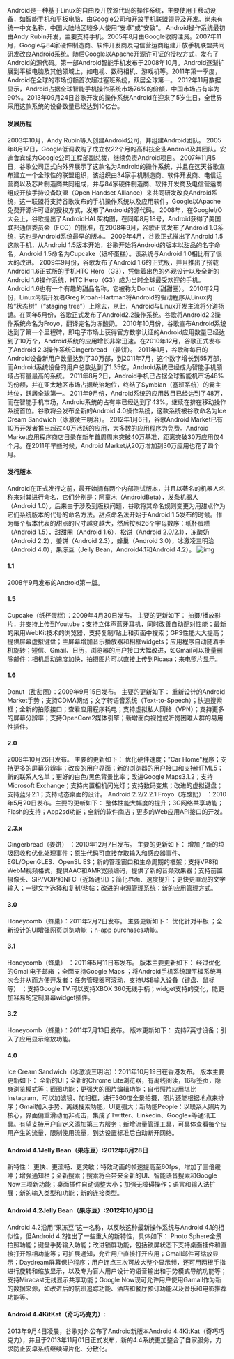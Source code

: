 Android是一种基于Linux的自由及开放源代码的操作系统，主要使用于移动设备，如智能手机和平板电脑，由Google公司和开放手机联盟领导及开发。尚未有统一中文名称，中国大陆地区较多人使用“安卓”或“安致”。
Android操作系统最初由Andy Rubin开发，主要支持手机。2005年8月由Google收购注资。2007年11月，Google与84家硬件制造商、软件开发商及电信营运商组建开放手机联盟共同研发改良Android系统。随后Google以Apache开源许可证的授权方式，发布了Android的源代码。第一部Android智能手机发布于2008年10月。Android逐渐扩展到平板电脑及其他领域上，如电视、数码相机、游戏机等。2011年第一季度，Android在全球的市场份额首次超过塞班系统，跃居全球第一。 2012年11月数据显示，Android占据全球智能手机操作系统市场76%的份额，中国市场占有率为90%。2013年09月24日谷歌开发的操作系统Android在迎来了5岁生日，全世界采用这款系统的设备数量已经达到10亿台。
#### 发展历程
2003年10月，Andy Rubin等人创建Android公司，并组建Android团队。
2005年8月17日，Google低调收购了成立仅22个月的高科技企业Android及其团队。安迪鲁宾成为Google公司工程部副总裁，继续负责Android项目。
2007年11月5日，谷歌公司正式向外界展示了这款名为Android的操作系统，并且在这天谷歌宣布建立一个全球性的联盟组织，该组织由34家手机制造商、软件开发商、电信运营商以及芯片制造商共同组成，并与84家硬件制造商、软件开发商及电信营运商组成开放手持设备联盟（Open Handset Alliance）来共同研发改良Android系统，这一联盟将支持谷歌发布的手机操作系统以及应用软件，Google以Apache免费开源许可证的授权方式，发布了Android的源代码。
2008年，在GoogleI/O大会上，谷歌提出了AndroidHAL架构图，在同年8月18号，Android获得了美国联邦通信委员会（FCC）的批准，在2008年9月，谷歌正式发布了Android 1.0系统，这也是Android系统最早的版本。
2009年4月，谷歌正式推出了Android 1.5这款手机，从Android 1.5版本开始，谷歌开始将Android的版本以甜品的名字命名，Android 1.5命名为Cupcake（纸杯蛋糕）。该系统与Android 1.0相比有了很大的改进。
2009年9月份，谷歌发布了Android 1.6的正式版，并且推出了搭载Android 1.6正式版的手机HTC Hero（G3），凭借着出色的外观设计以及全新的Android 1.6操作系统，HTC Hero（G3）成为当时全球最受欢迎的手机。Android 1.6也有一个有趣的甜品名称，它被称为Donut（甜甜圈）。
2010年2月份，Linux内核开发者Greg Kroah-Hartman将Android的驱动程序从Linux内核“状态树”（“staging tree”）上除去，从此，Android与Linux开发主流将分道扬镳。在同年5月份，谷歌正式发布了Android2.2操作系统。谷歌将Android2.2操作系统命名为Froyo，翻译完名为冻酸奶。
2010年10月份，谷歌宣布Android系统达到了第一个里程碑，即电子市场上获得官方数字认证的Android应用数量已经达到了10万个，Android系统的应用增长非常迅速。在2010年12月，谷歌正式发布了Android 2.3操作系统Gingerbread （姜饼）。
2011年1月，谷歌称每日的Android设备新用户数量达到了30万部，到2011年7月，这个数字增长到55万部，而Android系统设备的用户总数达到了1.35亿，Android系统已经成为智能手机领域占有量最高的系统。
2011年8月2日，Android手机已占据全球智能机市场48%的份额，并在亚太地区市场占据统治地位，终结了Symbian（塞班系统）的霸主地位，跃居全球第一。
2011年9月份，Android系统的应用数目已经达到了48万，而在智能手机市场，Android系统的占有率已经达到了43%。继续在排在移动操作系统首位。谷歌将会发布全新的Android 4.0操作系统，这款系统被谷歌命名为Ice Cream Sandwich（冰激凌三明治）。
2012年1月6日，谷歌Android Market已有10万开发者推出超过40万活跃的应用，大多数的应用程序为免费。Android Market应用程序商店目录在新年首周周末突破40万基准，距离突破30万应用仅4个月。在2011年早些时候，Android Market从20万增加到30万应用也花了四个月。
#### 发行版本
Android在正式发行之前，最开始拥有两个内部测试版本，并且以著名的机器人名称来对其进行命名，它们分别是：阿童木（AndroidBeta），发条机器人（Android 1.0）。后来由于涉及到版权问题，谷歌将其命名规则变更为用甜点作为它们系统版本的代号的命名方法。甜点命名法开始于Android 1.5发布的时候。作为每个版本代表的甜点的尺寸越变越大，然后按照26个字母数序：纸杯蛋糕（Android 1.5），甜甜圈（Android 1.6），松饼（Android 2.0/2.1），冻酸奶（Android 2.2），姜饼（Android 2.3），蜂巢（Android 3.0），冰激凌三明治（Android 4.0），果冻豆（Jelly Bean，Android4.1和Android 4.2）。
![img](P)  
#### 1.1
2008年9月发布的Android第一版。
#### 1.5
Cupcake（纸杯蛋糕）：2009年4月30日发布。
主要的更新如下：
拍摄/播放影片，并支持上传到Youtube；支持立体声蓝牙耳机，同时改善自动配对性能；最新的采用WebKit技术的浏览器，支持复制/贴上和页面中搜索；GPS性能大大提高；提供屏幕虚拟键盘；主屏幕增加音乐播放器和相框widgets；应用程序自动随着手机旋转；短信、Gmail、日历，浏览器的用户接口大幅改进，如Gmail可以批量删除邮件；相机启动速度加快，拍摄图片可以直接上传到Picasa；来电照片显示。
#### 1.6
Donut（甜甜圈）：2009年9月15日发布。
主要的更新如下：
重新设计的Android Market手势；支持CDMA网络；文字转语音系统（Text-to-Speech）；快速搜索框；全新的拍照接口；查看应用程序耗电；支持虚拟私人网络（VPN）；支持更多的屏幕分辨率；支持OpenCore2媒体引擎；新增面向视觉或听觉困难人群的易用性插件。
#### 2.0
2009年10月26日发布。
主要的更新如下：
优化硬件速度；"Car Home"程序；支持更多的屏幕分辨率；改良的用户界面；新的浏览器的用户接口和支持HTML5；新的联系人名单；更好的白色/黑色背景比率；改进Google Maps3.1.2；支持Microsoft Exchange；支持内置相机闪光灯；支持数码变焦；改进的虚拟键盘；支持蓝牙2.1；支持动态桌面的设计。
Android 2.2/2.2.1 Froyo（冻酸奶） ：2010年5月20日发布。主要的更新如下：
整体性能大幅度的提升；3G网络共享功能；Flash的支持；App2sd功能；全新的软件商店；更多的Web应用API接口的开发。
#### 2.3.x
Gingerbread（姜饼） ：2010年12月7日发布。
主要的更新如下：
增加了新的垃圾回收和优化处理事件；原生代码可直接存取输入和感应器事件、EGL/OpenGLES、OpenSL ES；新的管理窗口和生命周期的框架；支持VP8和WebM视频格式，提供AAC和AMR宽频编码，提供了新的音频效果器；支持前置摄像头、SIP/VOIP和NFC（近场通讯）；简化界面、速度提升；更快更直观的文字输入；一键文字选择和复制/粘帖；改进的电源管理系统；新的应用管理方式。
#### 3.0
Honeycomb（蜂巢）：2011年2月2日发布。
主要更新如下：
优化针对平板 ；全新设计的UI增强网页浏览功能 ；n-app purchases功能。
#### 3.1
Honeycomb（蜂巢） ：2011年5月11日布发布。
版本主要更新如下：
经过优化的Gmail电子邮箱 ；全面支持Google Maps ；将Android手机系统跟平板系统再次合并从而方便开发者；任务管理器可滚动，支持USB输入设备（键盘、鼠标等） ；支持Google TV.可以支持XBOX 360无线手柄；widget支持的变化，能更加容易的定制屏幕widget插件。
#### 3.2
Honeycomb（蜂巢）：2011年7月13日发布。
版本更新如下：
支持7英寸设备；引入了应用显示缩放功能。
#### 4.0
Ice Cream Sandwich（冰激凌三明治）：2011年10月19日在香港发布。
版本主要更新如下：
全新的UI；全新的Chrome Lite浏览器，有离线阅读，16标签页，隐身浏览模式等；截图功能；更强大的图片编辑功能；自带照片应用堪比Instagram，可以加滤镜、加相框，进行360度全景拍摄，照片还能根据地点来排序；Gmail加入手势、离线搜索功能，UI更强大；新功能People：以联系人照片为核心，界面偏重滑动而非点击，集成了Twitter、Linkedin、Google+等通讯工具。有望支持用户自定义添加第三方服务；新增流量管理工具，可具体查看每个应用产生的流量，限制使用流量，到达设置标准后自动断开网络。
#### Android 4.1Jelly Bean（果冻豆）:2012年6月28日
新特性：
更快、更流畅、更灵敏；特效动画的帧速提高至60fps，增加了三倍缓冲；增强通知栏；全新搜索；搜索将会带来全新的UI、智能语音搜索和Google Now三项新功能；桌面插件自动调整大小；加强无障碍操作；语言和输入法扩展；新的输入类型和功能；新的连接类型。
#### Android 4.2Jelly Bean（果冻豆）:2012年10月30日
Android 4.2沿用“果冻豆”这一名称，以反映这种最新操作系统与Android 4.1的相似性，但Android 4.2推出了一些重大的新特性，具体如下：
Photo Sphere全景拍照功能；键盘手势输入功能；改进锁屏功能，包括锁屏状态下支持桌面挂件和直接打开照相功能等；可扩展通知，允许用户直接打开应用；Gmail邮件可缩放显示；Daydream屏幕保护程序；用户连点三次可放大整个显示频，还可用两根手指进行旋转和缩放显示，以及专为盲人用户设计的语音输出和手势模式导航功能等；支持Miracast无线显示共享功能；Google Now现可允许用户使用Gamail作为新的数据来源，如改进后的航班追踪功能、酒店和餐厅预订功能以及音乐和电影推荐功能等。
#### Android 4.4KitKat（奇巧巧克力）: 
2013年9月4日凌晨，谷歌对外公布了Android新版本Android 4.4KitKat（奇巧巧克力），并且于2013年11月01日正式发布，新的4.4系统更加整合了自家服务，力求防止安卓系统继续碎片化、分散化。